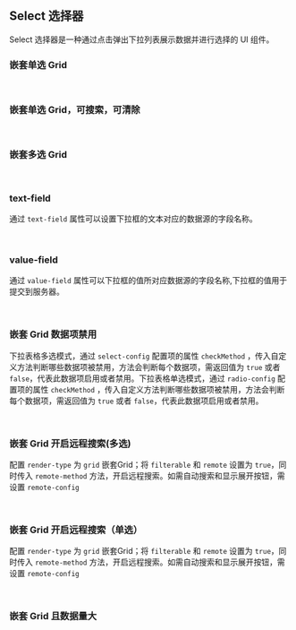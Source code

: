 <div class="demo-header">
<p class="overviewicon">
  <span class="wapi-form-dropdown"/>
</p>

## Select 选择器

<nova-uxlink widget-name="Dropdown"></nova-uxlink>

Select 选择器是一种通过点击弹出下拉列表展示数据并进行选择的 UI 组件。

</div>

### 嵌套单选 Grid

<nova-demo-view link="select/nest-radio-grid"></nova-demo-view>

<br>

### 嵌套单选 Grid，可搜索，可清除

<nova-demo-view link="select/nest-checkbox-grid-clearable"></nova-demo-view>

<br>

### 嵌套多选 Grid

<nova-demo-view link="select/nest-checkbox-grid"></nova-demo-view>

<br>



### text-field

通过 `text-field` 属性可以设置下拉框的文本对应的数据源的字段名称。

<nova-demo-view link="select/nest-checkbox-grid"></nova-demo-view>

<br>

### value-field

通过 `value-field` 属性可以下拉框的值所对应数据源的字段名称,下拉框的值用于提交到服务器。

<nova-demo-view link="select/nest-checkbox-grid"></nova-demo-view>

<br>

### 嵌套 Grid 数据项禁用

下拉表格多选模式，通过 `select-config` 配置项的属性 `checkMethod` ，传入自定义方法判断哪些数据项被禁用，方法会判断每个数据项，需返回值为 `true` 或者 `false`，代表此数据项启用或者禁用。下拉表格单选模式，通过 `radio-config` 配置项的属性 `checkMethod` ，传入自定义方法判断哪些数据项被禁用，方法会判断每个数据项，需返回值为 `true` 或者 `false`，代表此数据项启用或者禁用。

<nova-demo-view link="select/disable-grid-select-radio"></nova-demo-view>

<br>

### 嵌套 Grid 开启远程搜索(多选)
配置 `render-type` 为 `grid` 嵌套Grid；将 `filterable` 和 `remote` 设置为 `true`，同时传入 `remote-method` 方法，开启远程搜索。如需自动搜索和显示展开按钮，需设置 `remote-config` 

<nova-demo-view link="select/nest-grid-remote-filter"></nova-demo-view>

<br>

### 嵌套 Grid 开启远程搜索（单选）

配置 `render-type` 为 `grid` 嵌套Grid；将 `filterable` 和 `remote` 设置为 `true`，同时传入 `remote-method` 方法，开启远程搜索。如需自动搜索和显示展开按钮，需设置 `remote-config` 

<nova-demo-view link="select/nest-remote-grid"></nova-demo-view>

<br>

### 嵌套 Grid 且数据量大

<nova-demo-view link="select/nest-radio-grid-much-data"></nova-demo-view>

<br>
